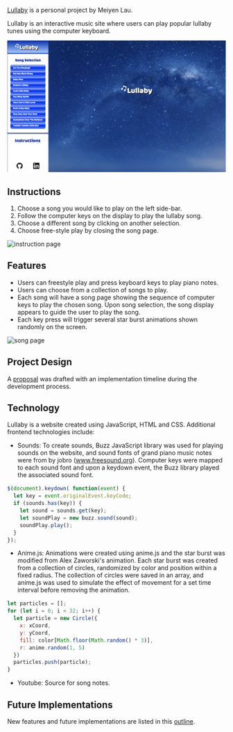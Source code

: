 [Lullaby](https://miriam-lau.github.io/Javascript-Project/) is a personal project by Meiyen Lau.

Lullaby is an interactive music site where users can play popular
lullaby tunes using the computer keyboard.

![game page](./docs/game_page.png)



## Instructions
1. Choose a song you would like to play on the left side-bar.
2. Follow the computer keys on the display to play the lullaby song.
3. Choose a different song by clicking on another selection.
4. Choose free-style play by closing the song page.  

![instruction page](./docs/instruction_page.png)



## Features
- Users can freestyle play and press keyboard keys to play piano notes.
- Users can choose from a collection of songs to play.
- Each song will have a song page showing the sequence of computer keys to play the chosen song. Upon song selection, the song display appears to guide the user to play the song.
- Each key press will trigger several star burst animations shown randomly on the screen.

![song page](./docs/song_display_page.png)



## Project Design
A [proposal](./docs/proposal/development_README.md) was drafted with an implementation timeline
during the development process.



## Technology
Lullaby is a website created using JavaScript, HTML and CSS. Additional frontend technologies include:
- Sounds: To create sounds, Buzz JavaScript library was used for playing sounds on the website, and sound fonts of grand piano music notes were from by jobro (www.freesound.org). Computer keys were mapped to each sound font and upon a keydown event, the Buzz library played the associated sound font.

```js
$(document).keydown( function(event) {
  let key = event.originalEvent.keyCode;
  if (sounds.has(key)) {
    let sound = sounds.get(key);
    let soundPlay = new buzz.sound(sound);
    soundPlay.play();
  }
});
```

- Anime.js: Animations were created using anime.js and the star burst was modified from Alex Zaworski's animation. Each star burst was created from a collection of circles, randomized by color and position within a fixed radius. The collection of circles were saved in an array, and anime.js was used to simulate the effect of movement for a set time interval before removing the animation.

```js
let particles = [];
for (let i = 0; i < 32; i++) {
  let particle = new Circle({
    x: xCoord,
    y: yCoord,
    fill: color[Math.floor(Math.random() * 3)],
    r: anime.random(1, 5)
  })
  particles.push(particle);
}
```


- Youtube: Source for song notes.



## Future Implementations
New features and future implementations are listed in this
[outline](./docs/future_implementations.md).
